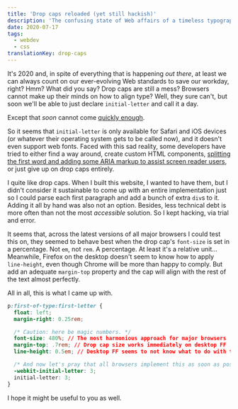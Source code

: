 ```yaml
---
title: 'Drop caps reloaded (yet still hackish)'
description: 'The confusing state of Web affairs of a timeless typographic flourish.'
date: 2020-07-17
tags:
  - webdev
  - css
translationKey: drop-caps
---
```


It's 2020 and, in spite of everything that is happening *out there*, at least we can always count on our ever-evolving Web standards to save our workday, right? Hmm? What did you say? Drop caps are still a mess? Browsers cannot make up their minds on how to align type? Well, they sure can't, but soon we'll be able to just declare `initial-letter` and call it a day.

Except that *soon* cannot come [quickly enough](https://caniuse.com/#feat=css-initial-letter).

So it seems that `initial-letter` is only available for Safari and iOS devices (or whatever their operating system gets to be called now), and it doesn't even support web fonts. Faced with this sad reality, some developers have tried to either find a way around, create custom HTML components, [splitting the first word and adding some ARIA markup to assist screen reader users](https://product.voxmedia.com/2019/6/17/18524029/the-ballad-of-drop-caps-and-design-systems), or just give up on drop caps entirely.

I quite like drop caps. When I built this website, I wanted to have them, but I didn't consider it sustainable to come up with an entire implementation just so I could parse each first paragraph and add a bunch of extra `div`s to it. Adding it all by hand was also not an option. Besides, less technical debt is more often than not the most *accessible* solution. So I kept hacking, via trial and error.

It seems that, across the latest versions of all major browsers I could test this on, they seemed to behave best when the drop cap's `font-size` is set in a percentage. Not `em`, not `rem`. A percentage. At least it's a relative unit… Meanwhile, Firefox on the desktop doesn't seem to know how to apply `line-height`, even though Chrome will be more than happy to comply. But add an adequate `margin-top` property and the cap will align with the rest of the text almost perfectly.

All in all, this is what I came up with.

```css
p:first-of-type:first-letter {
  float: left;
  margin-right: 0.25rem;

  /* Caution: here be magic numbers. */
  font-size: 480%; // The most harmonious approach for major browsers
  margin-top: .7rem; // Drop cap size works immediately on desktop FF
  line-height: 0.5em; // Desktop FF seems to not know what to do with this value, but it helps with Chrome

  /* And now let's pray that all browsers implement this as soon as possible: */
  -webkit-initial-letter: 3;
  initial-letter: 3;
}
```

I hope it might be useful to you as well.
